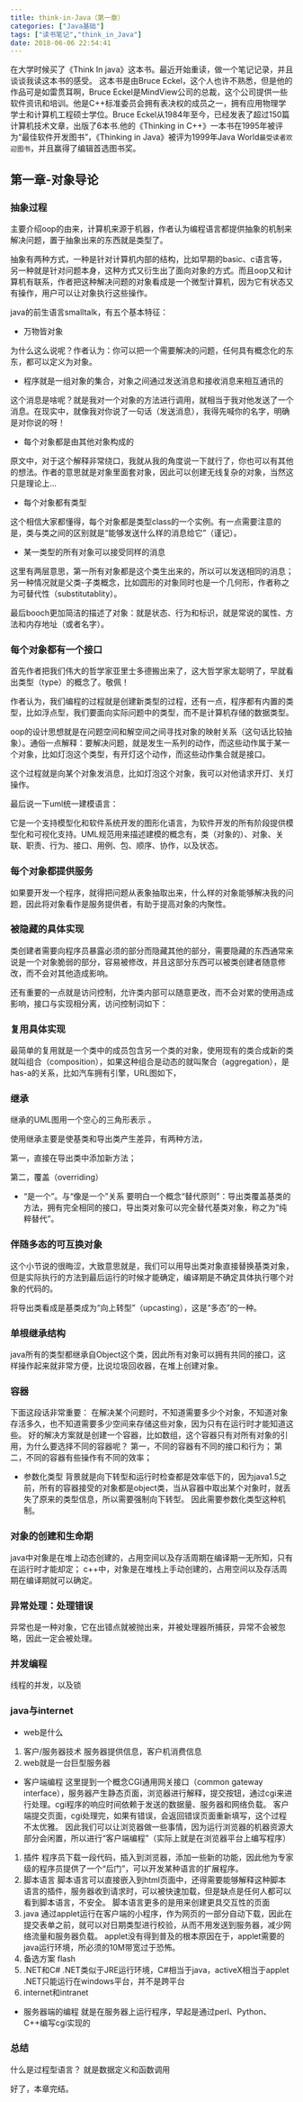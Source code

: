 ```yaml
---
title: think-in-Java（第一章）
categories: ["Java基础"]
tags: ["读书笔记","think_in_Java"]
date: 2018-06-06 22:54:41
---
```


在大学时候买了《Think  In java》这本书。最近开始重读，做一个笔记记录，并且谈谈我读这本书的感受。
这本书是由Bruce Eckel，这个人也许不熟悉，但是他的作品可是如雷贯耳啊，Bruce Eckel是MindView公司的总裁，这个公司提供一些软件资讯和培训。他是C++标准委员会拥有表决权的成员之一，拥有应用物理学学士和计算机工程硕士学位。Bruce Eckel从1984年至今，已经发表了超过150篇计算机技术文章，出版了6本书.他的《Thinking in C++》一本书在1995年被评为“最佳软件开发图书”，《Thinking in Java》被评为1999年Java World`最受读者欢迎图书`，并且赢得了编辑首选图书奖。

<!--more-->

## 第一章-对象导论
### 抽象过程
主要介绍oop的由来，计算机来源于机器，作者认为编程语言都提供抽象的机制来解决问题，置于抽象出来的东西就是类型了。

抽象有两种方式，一种是针对计算机内部的结构，比如早期的basic、c语言等，另一种就是针对问题本身，这种方式又衍生出了面向对象的方式。而且oop又和计算机有联系，作者把这种解决问题的对象看成是一个微型计算机，因为它有状态又有操作，用户可以让对象执行这些操作。

java的前生语言smalltalk，有五个基本特征：

* 万物皆对象

为什么这么说呢？作者认为：你可以把一个需要解决的问题，任何具有概念化的东东，都可以定义为对象。

* 程序就是一组对象的集合，对象之间通过发送消息和接收消息来相互通讯的

这个消息是啥呢？就是我对一个对象的方法进行调用，就相当于我对他发送了一个消息。在现实中，就像我对你说了一句话（发送消息），我得先喊你的名字，明确是对你说的呀！

* 每个对象都是由其他对象构成的

原文中，对于这个解释非常绕口，我就从我的角度说一下就行了，你也可以有其他的想法。作者的意思就是对象里面套对象，因此可以创建无线复杂的对象，当然这只是理论上...

* 每个对象都有类型

这个相信大家都懂得，每个对象都是类型class的一个实例。有一点需要注意的是，类与类之间的区别就是“能够发送什么样的消息给它”（谨记）。
* 某一类型的所有对象可以接受同样的消息

这里有两层意思，第一所有对象都是这个类生出来的，所以可以发送相同的消息；另一种情况就是父类-子类概念，比如圆形的对象同时也是一个几何形，作者称之为可替代性（substitutablity）。

最后booch更加简洁的描述了对象：就是状态、行为和标识，就是常说的属性、方法和内存地址（或者名字）。

### 每个对象都有一个接口
首先作者把我们伟大的哲学家亚里士多德搬出来了，这大哲学家太聪明了，早就看出类型（type）的概念了。敬佩！

作者认为，我们编程的过程就是创建新类型的过程，还有一点，程序都有内置的类型，比如浮点型，我们要面向实际问题中的类型，而不是计算机存储的数据类型。

oop的设计思想就是在问题空间和解空间之间寻找对象的映射关系（这句话比较抽象）。通俗一点解释：要解决问题，就是发生一系列的动作，而这些动作属于某一个对象，比如灯泡这个类型，有开灯这个动作，而这些动作集合就是接口。

这个过程就是向某个对象发消息，比如灯泡这个对象，我可以对他请求开灯、关灯操作。

最后说一下uml统一建模语言：

它是一个支持模型化和软件系统开发的图形化语言，为软件开发的所有阶段提供模型化和可视化支持。UML规范用来描述建模的概念有，类（对象的）、对象、关联、职责、行为、接口、用例、包、顺序、协作，以及状态。

###  每个对象都提供服务

如果要开发一个程序，就得把问题从表象抽取出来，什么样的对象能够解决我的问题，因此将对象看作是服务提供者，有助于提高对象的内聚性。
### 被隐藏的具体实现

类创建者需要向程序员暴露必须的部分而隐藏其他的部分，需要隐藏的东西通常来说是一个对象脆弱的部分，容易被修改，并且这部分东西可以被类创建者随意修改，而不会对其他造成影响。

还有重要的一点就是访问控制，允许类内部可以随意更改，而不会对累的使用造成影响，接口与实现相分离，访问控制词如下：



### 复用具体实现

最简单的复用就是一个类中的成员包含另一个类的对象，使用现有的类合成新的类就叫组合（composition），如果这种组合是动态的就叫聚合（aggregation），是has-a的关系，比如汽车拥有引擎，URL图如下，



### 继承


继承的UML图用一个空心的三角形表示 。

使用继承主要是使基类和导出类产生差异，有两种方法，

第一，直接在导出类中添加新方法；

第二，覆盖（overriding）

* “是一个”。与“像是一个”关系
要明白一个概念“替代原则”：导出类覆盖基类的方法，拥有完全相同的接口，导出类对象可以完全替代基类对象，称之为“纯粹替代”。

### 伴随多态的可互换对象
这个小节说的很晦涩，大致意思就是，我们可以用导出类对象直接替换基类对象，但是实际执行的方法到最后运行的时候才能确定，编译期是不确定具体执行哪个对象的代码的。

将导出类看成是基类成为“向上转型”（upcasting），这是“多态”的一种。

### 单根继承结构
java所有的类型都继承自Object这个类，因此所有对象可以拥有共同的接口，这样操作起来就非常方便，比说垃圾回收器，在堆上创建对象。

### 容器

下面这段话非常重要：
在解决某个问题时，不知道需要多少个对象，不知道对象存活多久，也不知道需要多少空间来存储这些对象，因为只有在运行时才能知道这些。
好的解决方案就是创建一个容器，比如数组，这个容器只有对所有对象的引用，为什么要选择不同的容器呢？
第一，不同的容器有不同的接口和行为；
第二，不同的容器有些操作有不同的效率；
* 参数化类型
背景就是向下转型和运行时检查都是效率低下的，因为java1.5之前，所有的容器接受的对象都是object类，当从容器中取出某个对象时，就丢失了原来的类型信息，所以需要强制向下转型。
因此需要参数化类型这种机制。
### 对象的创建和生命期
java中对象是在堆上动态创建的，占用空间以及存活周期在编译期一无所知，只有在运行时才能却定；
c++中，对象是在堆栈上手动创建的，占用空间以及存活周期在编译期就可以确定。
### 异常处理：处理错误
异常也是一种对象，它在出错点就被抛出来，并被处理器所捕获，异常不会被忽略，因此一定会被处理。
### 并发编程
线程的并发，以及锁
### java与internet
* web是什么
1. 客户/服务器技术
服务器提供信息，客户机消费信息
2. web就是一台巨型服务器
* 客户端编程
这里提到一个概念CGI通用网关接口（common gateway interface），服务器产生静态页面，浏览器进行解释，提交按钮，通过cgi来进行处理。cgi程序的响应时间依赖于发送的数据量、服务器和网络负载。
客户端提交页面，cgi处理完，如果有错误，会返回错误页面重新填写，这个过程不太优雅。
因此我们可以让浏览器做一些事情，因为运行浏览器的机器资源大部分会闲置，所以进行“客户端编程”（实际上就是在浏览器平台上编写程序）
1. 插件
程序员下载一段代码，插入到浏览器，添加一些新的功能，因此他为专家级的程序员提供了一个“后门”，可以开发某种语言的扩展程序。
2. 脚本语言
脚本语言可以直接嵌入到html页面中，还得需要能够解释这种脚本语言的插件，服务器收到请求时，可以被快速加载，但是缺点是任何人都可以看到脚本语言，不安全。
脚本语言更多的是用来创建更具交互性的页面
3. java
通过applet运行在客户端的小程序，作为网页的一部分自动下载，因此在提交表单之前，就可以对日期类型进行校验，从而不用发送到服务器，减少网络流量和服务器负载。
applet没有得到普及的根本原因在于，applet需要的java运行环境，所必须的10M带宽过于恐怖。
4. 备选方案
flash
5. .NET和C#
.NET类似于JRE运行环境，C#相当于java，activeX相当于applet
.NET只能运行在windows平台，并不是跨平台
6. internet和intranet
* 服务器端的编程
就是在服务器上运行程序，早起是通过perl、Python、C++编写cgi实现的
### 总结
什么是过程型语言？
就是数据定义和函数调用

好了，本章完结。